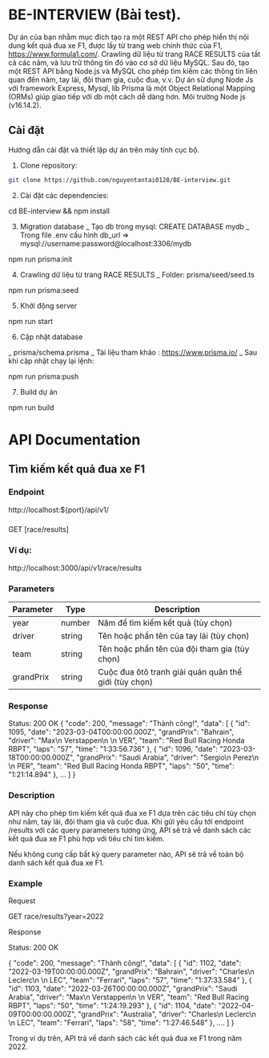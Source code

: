 # BE-INTERVIEW (Bài test).

Dự án của bạn nhằm mục đích tạo ra một REST API cho phép hiển thị nội dung kết quả đua xe F1, được lấy từ trang web chính thức của F1, https://www.formula1.com/. Crawling dữ liệu từ trang RACE RESULTS của tất cả các năm, và lưu trữ thông tin đó vào cơ sở dữ liệu MySQL. Sau đó, tạo một REST API bằng Node.js và MySQL cho phép tìm kiếm các thông tin liên quan đến năm, tay lái, đội tham gia, cuộc đua, v.v.
Dự án sử dụng Node Js với framework Express, Mysql, lib Prisma là một Object Relational Mapping (ORMs) giúp giao tiếp với db một cách dễ dàng hơn.
Môi trường Node js (v16.14.2).

## Cài đặt

Hướng dẫn cài đặt và thiết lập dự án trên máy tính cục bộ.

1. Clone repository:

```bash
git clone https://github.com/nguyentantai0128/BE-interview.git
```

2. Cài đặt các dependencies:

cd BE-interview && npm install

3. Migration database
   \_ Tạo db trong mysql: CREATE DATABASE mydb
   \_ Trong file .env cấu hình db_url => mysql://username:password@localhost:3306/mydb

npm run prisma:init

4. Crawling dữ liệu từ trang RACE RESULTS
   \_ Folder: prisma/seed/seed.ts

npm run prisma:seed

5. Khởi động server

npm run start

6. Cập nhật database

\_ prisma/schema.prisma
\_ Tài liệu tham khảo : https://www.prisma.io/
\_ Sau khi cập nhật chạy lại lệnh:

npm run prisma:push

7. Build dự án

npm run build

# API Documentation

## Tìm kiếm kết quả đua xe F1

### Endpoint

http://localhost:${port}/api/v1/

###

GET [race/results]

### Ví dụ:

http://localhost:3000/api/v1/race/results

### Parameters

| Parameter | Type   | Description                                           |
| --------- | ------ | ----------------------------------------------------- |
| year      | number | Năm để tìm kiếm kết quả (tùy chọn)                    |
| driver    | string | Tên hoặc phần tên của tay lái (tùy chọn)              |
| team      | string | Tên hoặc phần tên của đội tham gia (tùy chọn)         |
| grandPrix | string | Cuộc đua ôtô tranh giải quán quân thế giới (tùy chọn) |

### Response

Status: 200 OK
{
"code": 200,
"message": "Thành công!",
"data": [
{
"id": 1095,
"date": "2023-03-04T00:00:00.000Z",
"grandPrix": "Bahrain",
"driver": "Max\n Verstappen\n \n VER",
"team": "Red Bull Racing Honda RBPT",
"laps": "57",
"time": "1:33:56.736"
},
{
"id": 1096,
"date": "2023-03-18T00:00:00.000Z",
"grandPrix": "Saudi Arabia",
"driver": "Sergio\n Perez\n \n PER",
"team": "Red Bull Racing Honda RBPT",
"laps": "50",
"time": "1:21:14.894"
},
...
]
}

### Description

API này cho phép tìm kiếm kết quả đua xe F1 dựa trên các tiêu chí tùy chọn như năm, tay lái, đội tham gia và cuộc đua. Khi gửi yêu cầu tới endpoint /results với các query parameters tương ứng, API sẽ trả về danh sách các kết quả đua xe F1 phù hợp với tiêu chí tìm kiếm.

Nếu không cung cấp bất kỳ query parameter nào, API sẽ trả về toàn bộ danh sách kết quả đua xe F1.

### Example

Request

GET race/results?year=2022

Response

Status: 200 OK

{
"code": 200,
"message": "Thành công!",
"data": [
{
"id": 1102,
"date": "2022-03-19T00:00:00.000Z",
"grandPrix": "Bahrain",
"driver": "Charles\n Leclerc\n \n LEC",
"team": "Ferrari",
"laps": "57",
"time": "1:37:33.584"
},
{
"id": 1103,
"date": "2022-03-26T00:00:00.000Z",
"grandPrix": "Saudi Arabia",
"driver": "Max\n Verstappen\n \n VER",
"team": "Red Bull Racing RBPT",
"laps": "50",
"time": "1:24:19.293"
},
{
"id": 1104,
"date": "2022-04-09T00:00:00.000Z",
"grandPrix": "Australia",
"driver": "Charles\n Leclerc\n \n LEC",
"team": "Ferrari",
"laps": "58",
"time": "1:27:46.548"
},
....
]
}

Trong ví dụ trên, API trả về danh sách các kết quả đua xe F1 trong năm 2022.
